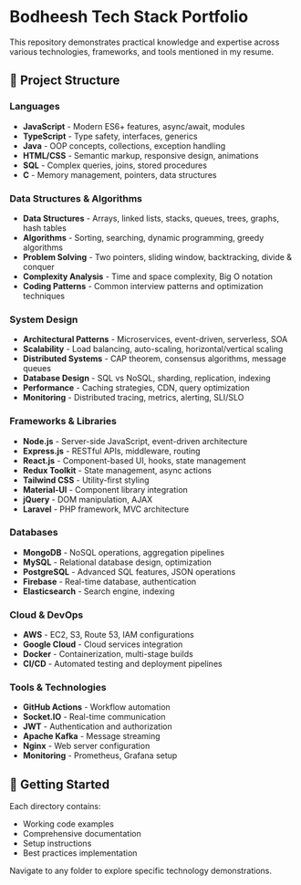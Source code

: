 # Bodheesh Tech Stack Portfolio

This repository demonstrates practical knowledge and expertise across various technologies, frameworks, and tools mentioned in my resume.

## 📁 Project Structure

### Languages
- **JavaScript** - Modern ES6+ features, async/await, modules
- **TypeScript** - Type safety, interfaces, generics
- **Java** - OOP concepts, collections, exception handling
- **HTML/CSS** - Semantic markup, responsive design, animations
- **SQL** - Complex queries, joins, stored procedures
- **C** - Memory management, pointers, data structures

### Data Structures & Algorithms
- **Data Structures** - Arrays, linked lists, stacks, queues, trees, graphs, hash tables
- **Algorithms** - Sorting, searching, dynamic programming, greedy algorithms
- **Problem Solving** - Two pointers, sliding window, backtracking, divide & conquer
- **Complexity Analysis** - Time and space complexity, Big O notation
- **Coding Patterns** - Common interview patterns and optimization techniques

### System Design
- **Architectural Patterns** - Microservices, event-driven, serverless, SOA
- **Scalability** - Load balancing, auto-scaling, horizontal/vertical scaling
- **Distributed Systems** - CAP theorem, consensus algorithms, message queues
- **Database Design** - SQL vs NoSQL, sharding, replication, indexing
- **Performance** - Caching strategies, CDN, query optimization
- **Monitoring** - Distributed tracing, metrics, alerting, SLI/SLO

### Frameworks & Libraries
- **Node.js** - Server-side JavaScript, event-driven architecture
- **Express.js** - RESTful APIs, middleware, routing
- **React.js** - Component-based UI, hooks, state management
- **Redux Toolkit** - State management, async actions
- **Tailwind CSS** - Utility-first styling
- **Material-UI** - Component library integration
- **jQuery** - DOM manipulation, AJAX
- **Laravel** - PHP framework, MVC architecture

### Databases
- **MongoDB** - NoSQL operations, aggregation pipelines
- **MySQL** - Relational database design, optimization
- **PostgreSQL** - Advanced SQL features, JSON operations
- **Firebase** - Real-time database, authentication
- **Elasticsearch** - Search engine, indexing

### Cloud & DevOps
- **AWS** - EC2, S3, Route 53, IAM configurations
- **Google Cloud** - Cloud services integration
- **Docker** - Containerization, multi-stage builds
- **CI/CD** - Automated testing and deployment pipelines

### Tools & Technologies
- **GitHub Actions** - Workflow automation
- **Socket.IO** - Real-time communication
- **JWT** - Authentication and authorization
- **Apache Kafka** - Message streaming
- **Nginx** - Web server configuration
- **Monitoring** - Prometheus, Grafana setup

## 🚀 Getting Started

Each directory contains:
- Working code examples
- Comprehensive documentation
- Setup instructions
- Best practices implementation

Navigate to any folder to explore specific technology demonstrations.
